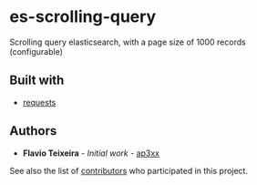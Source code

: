 # es-scrolling-query

Scrolling query elasticsearch, with a page size of 1000 records (configurable)

## Built with

* [requests](http://docs.python-requests.org/en/master/)

## Authors

* **Flavio Teixeira** - *Initial work* - [ap3xx](https://github.com/ap3xx)

See also the list of [contributors](https://github.com/your/project/contributors) who participated in this project.